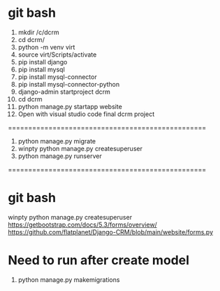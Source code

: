 # git bash

1. mkdir /c/dcrm
2. cd dcrm/
3. python -m venv virt
4. source virt/Scripts/activate
5. pip install django
6. pip install mysql
7. pip install mysql-connector
8. pip install mysql-connector-python
9. django-admin startproject dcrm
10. cd dcrm
11. python manage.py startapp website
12. Open with visual studio code final dcrm project

=================================================

1. python manage.py migrate
2. winpty python manage.py createsuperuser
3. python manage.py runserver

=================================================

# git bash
winpty python manage.py createsuperuser
https://getbootstrap.com/docs/5.3/forms/overview/
https://github.com/flatplanet/Django-CRM/blob/main/website/forms.py

# Need to run after create model
1. python manage.py makemigrations
